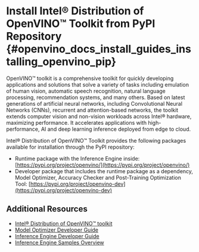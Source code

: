 # Install Intel® Distribution of OpenVINO™ Toolkit from PyPI Repository {#openvino_docs_install_guides_installing_openvino_pip}

OpenVINO™ toolkit is a comprehensive toolkit for quickly developing applications and solutions that solve a variety of tasks including emulation of human vision, automatic speech recognition, natural language processing, recommendation systems, and many others. Based on latest generations of artificial neural networks, including Convolutional Neural Networks (CNNs), recurrent and attention-based networks, the toolkit extends computer vision and non-vision workloads across Intel® hardware, maximizing performance. It accelerates applications with high-performance, AI and deep learning inference deployed from edge to cloud.

Intel® Distribution of OpenVINO™ Toolkit provides the following packages available for installation through the PyPI repository:

* Runtime package with the Inference Engine inside: [https://pypi.org/project/openvino/](https://pypi.org/project/openvino/)
* Developer package that includes the runtime package as a dependency, Model Optimizer, Accuracy Checker and Post-Training Optimization Tool: [https://pypi.org/project/openvino-dev](https://pypi.org/project/openvino-dev)

## Additional Resources

- [Intel® Distribution of OpenVINO™ toolkit](https://software.intel.com/en-us/openvino-toolkit)
- [Model Optimizer Developer Guide](../MO_DG/Deep_Learning_Model_Optimizer_DevGuide.md)
- [Inference Engine Developer Guide](../IE_DG/Deep_Learning_Inference_Engine_DevGuide.md)
- [Inference Engine Samples Overview](../IE_DG/Samples_Overview.md)
